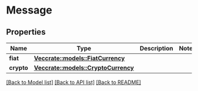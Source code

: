 # Message

## Properties

| Name       | Type                                                                                           | Description | Notes |
| ---------- | ---------------------------------------------------------------------------------------------- | ----------- | ----- |
| **fiat**   | [**Vec**](FiatCurrency.md)[**crate::models::FiatCurrency**](crate::models::FiatCurrency)       |             |       |
| **crypto** | [**Vec**](CryptoCurrency.md)[**crate::models::CryptoCurrency**](crate::models::CryptoCurrency) |             |       |

[\[Back to Model list\]](./#documentation-for-models) [\[Back to API list\]](./#documentation-for-api-endpoints) [\[Back to README\]](./)

